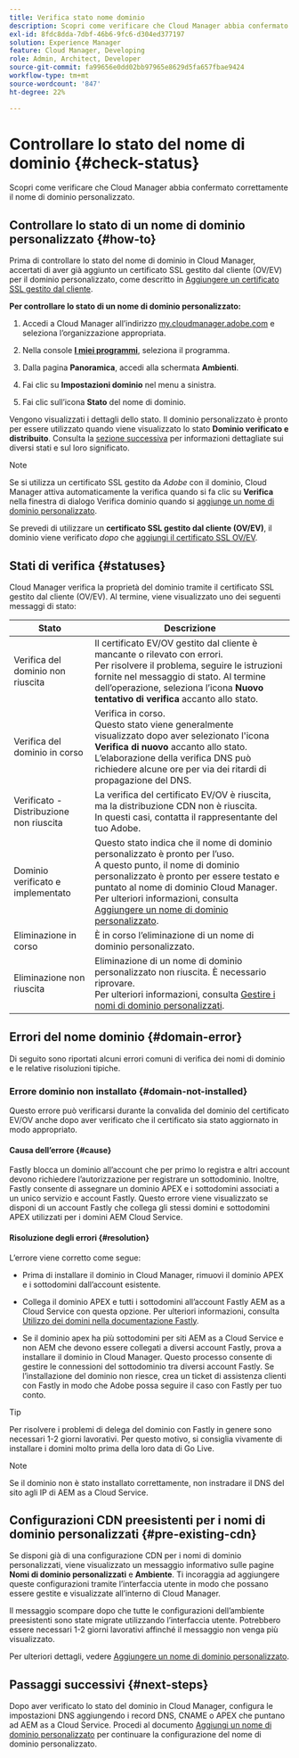 ```yaml
---
title: Verifica stato nome dominio
description: Scopri come verificare che Cloud Manager abbia confermato correttamente il nome di dominio personalizzato.
exl-id: 8fdc8dda-7dbf-46b6-9fc6-d304ed377197
solution: Experience Manager
feature: Cloud Manager, Developing
role: Admin, Architect, Developer
source-git-commit: fa99656e0dd02bb97965e8629d5fa657fbae9424
workflow-type: tm+mt
source-wordcount: '847'
ht-degree: 22%

---
```



# Controllare lo stato del nome di dominio {#check-status}

Scopri come verificare che Cloud Manager abbia confermato correttamente il nome di dominio personalizzato.

## Controllare lo stato di un nome di dominio personalizzato {#how-to}

Prima di controllare lo stato del nome di dominio in Cloud Manager, accertati di aver già aggiunto un certificato SSL gestito dal cliente (OV/EV) per il dominio personalizzato, come descritto in [Aggiungere un certificato SSL gestito dal cliente](/help/implementing/cloud-manager/managing-ssl-certifications/add-ssl-certificate.md##add-customer-managed-ssl-cert).

**Per controllare lo stato di un nome di dominio personalizzato:**

1. Accedi a Cloud Manager all’indirizzo [my.cloudmanager.adobe.com](https://my.cloudmanager.adobe.com/) e seleziona l’organizzazione appropriata.

1. Nella console **[I miei programmi](/help/implementing/cloud-manager/navigation.md#my-programs)**, seleziona il programma.

1. Dalla pagina **Panoramica**, accedi alla schermata **Ambienti**.

1. Fai clic su **Impostazioni dominio** nel menu a sinistra.

1. Fai clic sull’icona **Stato** del nome di dominio.

Vengono visualizzati i dettagli dello stato. Il dominio personalizzato è pronto per essere utilizzato quando viene visualizzato lo stato **Dominio verificato e distribuito**. Consulta la [sezione successiva](#statuses) per informazioni dettagliate sui diversi stati e sul loro significato.

>[!NOTE]
>
>Se si utilizza un certificato SSL gestito da *Adobe* con il dominio, Cloud Manager attiva automaticamente la verifica quando si fa clic su **Verifica** nella finestra di dialogo Verifica dominio quando si [aggiunge un nome di dominio personalizzato](/help/implementing/cloud-manager/custom-domain-names/add-custom-domain-name.md).
>
>Se prevedi di utilizzare un **certificato SSL gestito dal cliente (OV/EV)**, il dominio viene verificato *dopo* che [aggiungi il certificato SSL OV/EV](/help/implementing/cloud-manager/managing-ssl-certifications/add-ssl-certificate.md).


## Stati di verifica {#statuses}

Cloud Manager verifica la proprietà del dominio tramite il certificato SSL gestito dal cliente (OV/EV). Al termine, viene visualizzato uno dei seguenti messaggi di stato:

| Stato | Descrizione |
| --- | --- |
| Verifica del dominio non riuscita | Il certificato EV/OV gestito dal cliente è mancante o rilevato con errori.<br> Per risolvere il problema, seguire le istruzioni fornite nel messaggio di stato. Al termine dell’operazione, seleziona l’icona **Nuovo tentativo di verifica** accanto allo stato. |
| Verifica del dominio in corso | Verifica in corso.<br>Questo stato viene generalmente visualizzato dopo aver selezionato l&#39;icona **Verifica di nuovo** accanto allo stato. L’elaborazione della verifica DNS può richiedere alcune ore per via dei ritardi di propagazione del DNS. |
| Verificato - Distribuzione non riuscita | La verifica del certificato EV/OV è riuscita, ma la distribuzione CDN non è riuscita.<br>In questi casi, contatta il rappresentante del tuo Adobe. |
| Dominio verificato e implementato | Questo stato indica che il nome di dominio personalizzato è pronto per l’uso.<br>A questo punto, il nome di dominio personalizzato è pronto per essere testato e puntato al nome di dominio Cloud Manager. Per ulteriori informazioni, consulta [Aggiungere un nome di dominio personalizzato](/help/implementing/cloud-manager/custom-domain-names/add-custom-domain-name.md). |
| Eliminazione in corso | È in corso l’eliminazione di un nome di dominio personalizzato. |
| Eliminazione non riuscita | Eliminazione di un nome di dominio personalizzato non riuscita. È necessario riprovare.<br>Per ulteriori informazioni, consulta [Gestire i nomi di dominio personalizzati](/help/implementing/cloud-manager/custom-domain-names/managing-custom-domain-names.md). |


## Errori del nome dominio {#domain-error}

Di seguito sono riportati alcuni errori comuni di verifica dei nomi di dominio e le relative risoluzioni tipiche.

### Errore dominio non installato {#domain-not-installed}

Questo errore può verificarsi durante la convalida del dominio del certificato EV/OV anche dopo aver verificato che il certificato sia stato aggiornato in modo appropriato.

#### Causa dell’errore {#cause}

Fastly blocca un dominio all’account che per primo lo registra e altri account devono richiedere l’autorizzazione per registrare un sottodominio. Inoltre, Fastly consente di assegnare un dominio APEX e i sottodomini associati a un unico servizio e account Fastly. Questo errore viene visualizzato se disponi di un account Fastly che collega gli stessi domini e sottodomini APEX utilizzati per i domini AEM Cloud Service.

#### Risoluzione degli errori {#resolution}

L’errore viene corretto come segue:

* Prima di installare il dominio in Cloud Manager, rimuovi il dominio APEX e i sottodomini dall’account esistente.

* Collega il dominio APEX e tutti i sottodomini all’account Fastly AEM as a Cloud Service con questa opzione. Per ulteriori informazioni, consulta [Utilizzo dei domini nella documentazione Fastly](https://docs.fastly.com/en/guides/working-with-domains).

* Se il dominio apex ha più sottodomini per siti AEM as a Cloud Service e non AEM che devono essere collegati a diversi account Fastly, prova a installare il dominio in Cloud Manager. Questo processo consente di gestire le connessioni del sottodominio tra diversi account Fastly. Se l’installazione del dominio non riesce, crea un ticket di assistenza clienti con Fastly in modo che Adobe possa seguire il caso con Fastly per tuo conto.

>[!TIP]
>
>Per risolvere i problemi di delega del dominio con Fastly in genere sono necessari 1-2 giorni lavorativi. Per questo motivo, si consiglia vivamente di installare i domini molto prima della loro data di Go Live.

>[!NOTE]
>
>Se il dominio non è stato installato correttamente, non instradare il DNS del sito agli IP di AEM as a Cloud Service.

## Configurazioni CDN preesistenti per i nomi di dominio personalizzati {#pre-existing-cdn}

Se disponi già di una configurazione CDN per i nomi di dominio personalizzati, viene visualizzato un messaggio informativo sulle pagine **Nomi di dominio personalizzati** e **Ambiente**. Ti incoraggia ad aggiungere queste configurazioni tramite l’interfaccia utente in modo che possano essere gestite e visualizzate all’interno di Cloud Manager.

Il messaggio scompare dopo che tutte le configurazioni dell’ambiente preesistenti sono state migrate utilizzando l’interfaccia utente. Potrebbero essere necessari 1-2 giorni lavorativi affinché il messaggio non venga più visualizzato.

Per ulteriori dettagli, vedere [Aggiungere un nome di dominio personalizzato](/help/implementing/cloud-manager/custom-domain-names/add-custom-domain-name.md).

## Passaggi successivi {#next-steps}

Dopo aver verificato lo stato del dominio in Cloud Manager, configura le impostazioni DNS aggiungendo i record DNS, CNAME o APEX che puntano ad AEM as a Cloud Service. Procedi al documento [Aggiungi un nome di dominio personalizzato](/help/implementing/cloud-manager/custom-domain-names/add-custom-domain-name.md) per continuare la configurazione del nome di dominio personalizzato.

